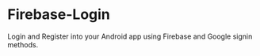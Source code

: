 # Firebase-Login
Login and Register into your Android app using Firebase and Google signin methods.
